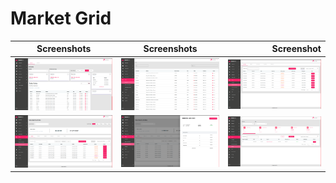 # Market Grid




| Screenshots        | Screenshots           | Screenshot  |
| ------------- |:-------------:| -----:|
|   ![alt text](https://github.com/elirehema/hesadev/blob/master/s/1.png)   | ![alt text](https://github.com/elirehema/hesadev/blob/master/s/2.png) | ![alt text](https://github.com/elirehema/hesadev/blob/master/s/3.png) |
| ![alt text](https://github.com/elirehema/hesadev/blob/master/s/4.png)      | ![alt text](https://github.com/elirehema/hesadev/blob/master/s/5.png)      |   ![alt text](https://github.com/elirehema/hesadev/blob/master/s/6.png) |

